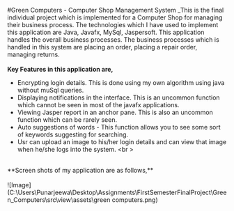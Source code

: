 #Green Computers - Computer Shop Management System
_This is the final individual project which is implemented for a Computer Shop for managing their business process.
The technologies which I have used to implement this application are Java, Javafx, MySql, Jaspersoft.
This application handles the overall business processes. The business processes which is handled in this system are placing an order, placing a repair order, managing returns.
<br />
<br />
**Key Features in this application are,**
<br />
- Encrypting login details. This is done using my own algorithm using java without muSql queries.
- Displaying notifications in the interface. This is an uncommon function which cannot be seen in most of the javafx applications.
- Viewing Jasper report in an anchor pane. This is also an uncommon function which can be rarely seen.
- Auto suggestions of words - This function allows you to see some sort of keywords suggesting for searching.
- Usr can upload an image to his/her login details and can view that image when he/she logs into the system.
<br \>
<br />
 **Screen shots of my application are as follows,**
 <br />
 <br />
  ![Image](C:\Users\Punarjeewa\Desktop\Assignments\FirstSemesterFinalProject\Green_Computers\src\view\assets\green computers.png)
  
  
  
  